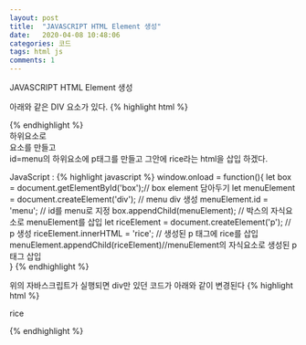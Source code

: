 ```yaml
---
layout: post
title:  "JAVASCRIPT HTML Element 생성"
date:   2020-04-08 10:48:06
categories: 코드
tags: html js
comments: 1
---
```

JAVASCRIPT HTML Element 생성

아래와 같은 DIV 요소가 있다. 
{% highlight html %}
<div id="box"></div>
{% endhighlight %}
<div id=box> 하위요소로<br>
<div id=menu> 요소를 만들고<br>
id=menu의 하위요소에 p태그를 만들고 그안에 rice라는 html을 삽입 하겠다.<br>

JavaScript :
{% highlight javascript %}
window.onload = function(){
    let box = document.getElementById('box');// box element 담아두기
    let menuElement = document.createElement('div'); // menu div 생성
    menuElement.id = 'menu'; // id를 menu로 지정
    box.appendChild(menuElement); // 박스의 자식요소로 menuElement를 삽입
    let riceElement = document.createElement('p'); // p 생성
    riceElement.innerHTML = 'rice'; // 생성된 p 태그에 rice를 삽입 
    menuElement.appendChild(riceElement)//menuElement의 자식요소로 생성된 p태그 삽입      
}
{% endhighlight %}

위의 자바스크립트가 실행되면 div만 있던 코드가 아래와 같이 변경된다
{% highlight html %}
<div id="box">
    <div id="menu">
      <p>rice</p>
    </div>
</div>
{% endhighlight %}

